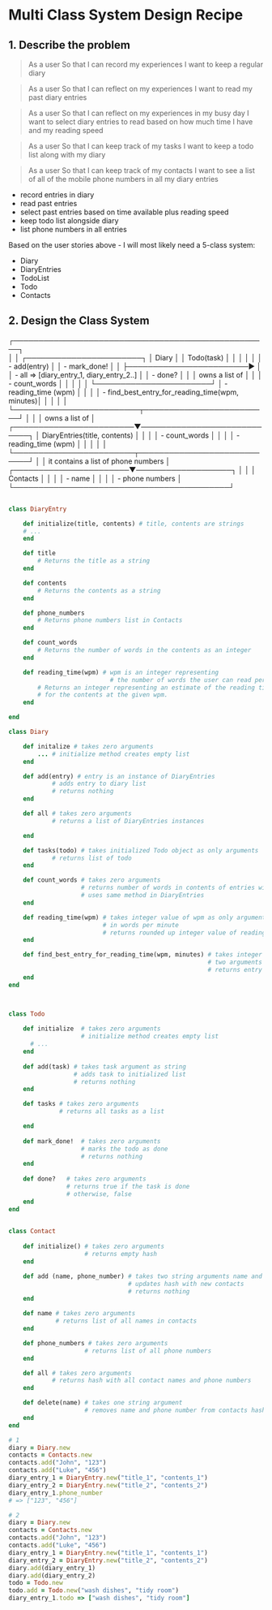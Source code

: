 # Multi Class System Design Recipe

## 1. Describe the problem

> As a user
> So that I can record my experiences
> I want to keep a regular diary

> As a user
> So that I can reflect on my experiences
> I want to read my past diary entries

> As a user
> So that I can reflect on my experiences in my busy day
> I want to select diary entries to read based on how much time I have and my reading speed

> As a user
> So that I can keep track of my tasks
> I want to keep a todo list along with my diary

> As a user
> So that I can keep track of my contacts
> I want to see a list of all of the mobile phone numbers in all my diary entries

- record entries in diary
- read past entries
- select past entries based on time available plus reading speed
- keep todo list alongside diary
- list phone numbers in all entries

Based on the user stories above - I will most likely need a 5-class system: 
 - Diary
 - DiaryEntries
 - TodoList
 - Todo
 - Contacts 

## 2. Design the Class System                                                                               
 ┌───────────────────────────────────────────────────┐                        
 │                                                   │                        ┌───────────────────────┐
 │   Diary                                           │                        │  Todo(task)           │
 │                                                   │                        │                       │
 │   - add(entry)                                    │                        │  - mark_done!         │
 │                                                   ├────────────────────────►                       │
 │   - all => [diary_entry_1, diary_entry_2..]       │                        │  - done?              │
 │                                                   │    owns a list of      │                       │
 │   - count_words                                   │                        │                       │
 │                                                   │                        └───────────────────────┘
 │   - reading_time (wpm)                            │
 │                                                   │
 │   - find_best_entry_for_reading_time(wpm, minutes)│
 │                                                   │
 │                                                   │
 └─────────────────────────┬─────────────────────────┘
                           │
                           │
                           │  owns a list of
                           │
  ┌────────────────────────▼────────────────────────────┐
  │  DiaryEntries(title, contents)                      │
  │                                                     │
  │  - count_words                                      │
  │                                                     │ 
  │  - reading_time (wpm)                               │
  │                                                     │
  │                                                     │
  └────────────────────────┬────────────────────────────┘
                           │
                           │  it contains a list of phone numbers
                           │
   ┌───────────────────────▼───────────────────┐
   │                                           │
   │ Contacts                                  │
   │                                           │
   │ - name                                    │
   │                                           │
   │ - phone numbers                           │
   └───────────────────────────────────────────┘
               
```ruby

class DiaryEntry

    def initialize(title, contents) # title, contents are strings
    # ...
    end

    def title
        # Returns the title as a string
    end

    def contents
        # Returns the contents as a string
    end

    def phone_numbers
        # Returns phone numbers list in Contacts
    end

    def count_words
        # Returns the number of words in the contents as an integer
    end

    def reading_time(wpm) # wpm is an integer representing
                            # the number of words the user can read per minute
        # Returns an integer representing an estimate of the reading time in minutes
        # for the contents at the given wpm.
    end

end

class Diary

    def initalize # takes zero arguments
        ... # initialize method creates empty list
    end

    def add(entry) # entry is an instance of DiaryEntries
            # adds entry to diary list
            # returns nothing
    end 

    def all # takes zero arguments
            # returns a list of DiaryEntries instances

    end

    def tasks(todo) # takes initialized Todo object as only arguments
            # returns list of todo
    end

    def count_words # takes zero arguments
                    # returns number of words in contents of entries within list
                    # uses same method in DiaryEntries
    end

    def reading_time(wpm) # takes integer value of wpm as only argument, representing reading speed
                          # in words per minute
                          # returns rounded up integer value of reading_time
    end

    def find_best_entry_for_reading_time(wpm, minutes) # takes integer values of wpm and minutes as
                                                       # two arguments
                                                       # returns entry with longest reading time that does not exceed wpm  # * minutes
    end
end



class Todo 
    
    def initialize  # takes zero arguments
                    # initialize method creates empty list
      # ...
    end
  
    def add(task) # takes task argument as string
                  # adds task to initialized list
                  # returns nothing
    end

    def tasks # takes zero arguments
              # returns all tasks as a list

    end
  
    def mark_done!  # takes zero arguments
                    # marks the todo as done
                    # returns nothing
    end
  
    def done?   # takes zero arguments
                # returns true if the task is done
                # otherwise, false
    end
end

 
class Contact
    
    def initialize() # takes zero arguments
                     # returns empty hash
    end

    def add (name, phone_number) # takes two string arguments name and phone_number
                                 # updates hash with new contacts
                                 # returns nothing
    end

    def name # takes zero arguments
             # returns list of all names in contacts
    end

    def phone_numbers # takes zero arguments
                     # returns list of all phone numbers        
    end

    def all # takes zero arguments
            # returns hash with all contact names and phone numbers
    end

    def delete(name) # takes one string argument
                     # removes name and phone number from contacts hash
    end
end


```




``` ruby
# 1
diary = Diary.new
contacts = Contacts.new
contacts.add("John", "123")
contacts.add("Luke", "456")
diary_entry_1 = DiaryEntry.new("title_1", "contents_1")
diary_entry_2 = DiaryEntry.new("title_2", "contents_2")
diary_entry_1.phone_number 
# => ["123", "456"]

# 2
diary = Diary.new
contacts = Contacts.new
contacts.add("John", "123")
contacts.add("Luke", "456")
diary_entry_1 = DiaryEntry.new("title_1", "contents_1")
diary_entry_2 = DiaryEntry.new("title_2", "contents_2")
diary.add(diary_entry_1)
diary.add(diary_entry_2)
todo = Todo.new
todo.add = Todo.new("wash dishes", "tidy room")
diary_entry_1.todo => ["wash dishes", "tidy room"]

```